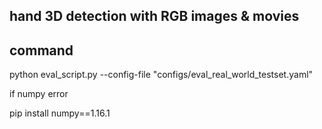 ## hand 3D detection with RGB images & movies

## command 

python eval_script.py --config-file "configs/eval_real_world_testset.yaml"

if numpy error 

pip install numpy==1.16.1

